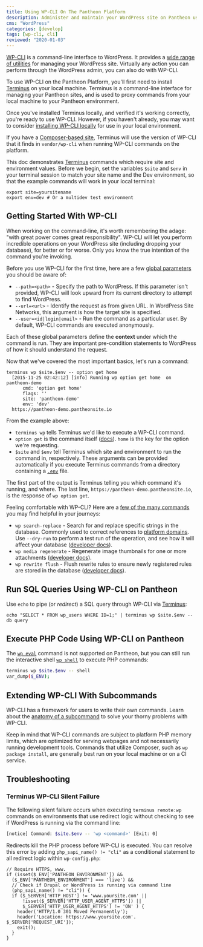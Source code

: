 ```yaml
---
title: Using WP-CLI On The Pantheon Platform
description: Administer and maintain your WordPress site on Pantheon using the command-line.
cms: "WordPress"
categories: [develop]
tags: [wp-cli, cli]
reviewed: "2020-01-03"
---
```


[WP-CLI](https://make.wordpress.org/cli/handbook/) is a command-line interface to WordPress. It provides a [wide range of utilities](https://developer.wordpress.org/cli/commands/) for managing your WordPress site. Virtually any action you can perform through the WordPress admin, you can also do with WP-CLI.

To use WP-CLI on the Pantheon Platform, you'll first need to install [Terminus](/terminus) on your local machine. Terminus is a command-line interface for managing your Pantheon sites, and is used to proxy commands from your local machine to your Pantheon environment.

Once you've installed Terminus locally, and verified it's working correctly, you're ready to use WP-CLI. However, if you haven't already, you may want to consider [installing WP-CLI locally](https://make.wordpress.org/cli/handbook/installing/) for use in your local environment.

If you have a [Composer-based site](guides/composer), Terminus will use the version of WP-CLI that it finds in `vendor/wp-cli` when running WP-CLI commands on the platform.

<Alert title="Exports" type="export">

This doc demonstrates [Terminus](/terminus) commands which require site and environment values. Before we begin, set the variables `$site` and `$env` in your terminal session to match your site name and the Dev environment, so that the example commands will work in your local terminal:

```bash{promptUser: user}
export site=yoursitename
export env=dev # Or a multidev test environment
```

</Alert>

## Getting Started With WP-CLI

When working on the command-line, it's worth remembering the adage: "with great power comes great responsibility". WP-CLI will let you perform incredible operations on your WordPress site (including dropping your database), for better or for worse. Only you know the true intention of the command you're invoking.

Before you use WP-CLI for the first time, here are a few [global parameters](https://make.wordpress.org/cli/handbook/config/) you should be aware of:

* `--path=<path>` - Specify the path to WordPress. If this parameter isn't provided, WP-CLI will look upward from its current directory to attempt to find WordPress.
* `--url=<url>` - Identify the request as from given URL. In WordPress Site Networks, this argument is how the target site is specified.
* `--user=<id|login|email>` - Run the command as a particular user. By default, WP-CLI commands are executed anonymously.

Each of these global parameters define the **context** under which the command is run. They are important pre-condition statements to WordPress of how it should understand the request.

Now that we've covered the most important basics, let's run a command:

```bash{outputLines:2-7}
terminus wp $site.$env -- option get home
  [2015-11-25 02:42:12] [info] Running wp option get home  on pantheon-demo
      cmd: 'option get home'
      flags: ''
      site: 'pantheon-demo'
      env: 'dev'
  https://pantheon-demo.pantheonsite.io
```

From the example above:

* `terminus wp` tells Terminus we'd like to execute a WP-CLI command.
* `option get` is the command itself ([docs](https://developer.wordpress.org/cli/commands/option/get/)). `home` is the key for the option we're requesting.
* `$site` and `$env` tell Terminus which site and environment to run the command in, respectively. These arguments can be provided automatically if you execute Terminus commands from a directory containing a [`.env`](https://github.com/pantheon-systems/cli/blob/master/.env.example) file.

The first part of the output is Terminus telling you which command it's running, and where. The last line, `https://pantheon-demo.pantheonsite.io`, is the response of `wp option get`.

Feeling comfortable with WP-CLI? Here are a [few of the many commands](https://developer.wordpress.org/cli/commands/) you may find helpful in your journeys:

* `wp search-replace` - Search for and replace specific strings in the database. Commonly used to correct references to [platform domains](/database-workflow/#troubleshooting). Use `--dry-run` to perform a test run of the operation, and see how it will affect your database ([developer docs](https://developer.wordpress.org/cli/commands/search-replace)).
* `wp media regenerate` - Regenerate image thumbnails for one or more attachments ([developer docs](https://developer.wordpress.org/cli/commands/media/regenerate/)).
* `wp rewrite flush` - Flush rewrite rules to ensure newly registered rules are stored in the database ([developer docs](https://developer.wordpress.org/cli/commands/rewrite/flush/)).

## Run SQL Queries Using WP-CLI on Pantheon

Use `echo` to pipe (or _redirect_) a SQL query through WP-CLI via [Terminus](/terminus):

```bash{promptUser: user}
echo "SELECT * FROM wp_users WHERE ID=1;" | terminus wp $site.$env -- db query
```

## Execute PHP Code Using WP-CLI on Pantheon

The [`wp eval`](https://developer.wordpress.org/cli/commands/eval/) command is not supported on Pantheon, but you can still run the interactive shell [`wp shell`](https://developer.wordpress.org/cli/commands/shell/) to execute PHP commands:

```bash
terminus wp $site.$env -- shell
var_dump($_ENV);
```

## Extending WP-CLI With Subcommands

WP-CLI has a framework for users to write their own commands. Learn about the [anatomy of a subcommand](https://make.wordpress.org/cli/handbook/commands-cookbook/#anatomy-of-a-command) to solve your thorny problems with WP-CLI.

Keep in mind that WP-CLI commands are subject to platform PHP memory limits, which are optimized for serving webpages and not necessarily running development tools. Commands that utilize Composer, such as `wp package install`, are generally best run on your local machine or on a CI service.

## Troubleshooting

### Terminus WP-CLI Silent Failure

The following silent failure occurs when executing `terminus remote:wp` commands on environments that use redirect logic without checking to see if WordPress is running via the command line:

```bash
[notice] Command: $site.$env -- 'wp <command>' [Exit: 0]
```

Redirects kill the PHP process before WP-CLI is executed. You can resolve this error by adding `php_sapi_name() != "cli"` as a conditional statement to all redirect logic within `wp-config.php`:

```php:title=wp-config.php
// Require HTTPS, www.
if (isset($_ENV['PANTHEON_ENVIRONMENT']) &&
  ($_ENV['PANTHEON_ENVIRONMENT'] === 'live') &&
  // Check if Drupal or WordPress is running via command line
  (php_sapi_name() != "cli")) {
  if ($_SERVER['HTTP_HOST'] != 'www.yoursite.com' ||
      !isset($_SERVER['HTTP_USER_AGENT_HTTPS']) ||
      $_SERVER['HTTP_USER_AGENT_HTTPS'] != 'ON' ) {
    header('HTTP/1.0 301 Moved Permanently');
    header('Location: https://www.yoursite.com'. $_SERVER['REQUEST_URI']);
    exit();
  }
}
```
